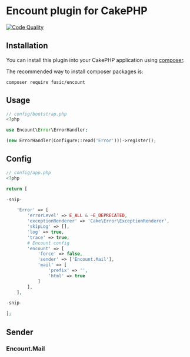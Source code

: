 # Encount plugin for CakePHP

[![Code Quality](http://img.shields.io/scrutinizer/g/fusic/encount.svg?style=flat-square)](https://scrutinizer-ci.com/g/fusic/encount/)

## Installation

You can install this plugin into your CakePHP application using [composer](http://getcomposer.org).

The recommended way to install composer packages is:

```
composer require fusic/encount
```

## Usage

```php
// config/bootstrap.php
<?php

use Encount\Error\ErrorHandler;

(new ErrorHandler(Configure::read('Error')))->register();
```

## Config

```php
// config/app.php
<?php

return [

-snip-

    'Error' => [
        'errorLevel' => E_ALL & ~E_DEPRECATED,
        'exceptionRenderer' => 'Cake\Error\ExceptionRenderer',
        'skipLog' => [],
        'log' => true,
        'trace' => true,
        # Encount config
        'encount' => [
            'force' => false,
            'sender' => ['Encount.Mail'],
            'mail' => [
                'prefix' => '',
                'html' => true
            ]
        ],
    ],

-snip-

];
```

## Sender

### Encount.Mail
